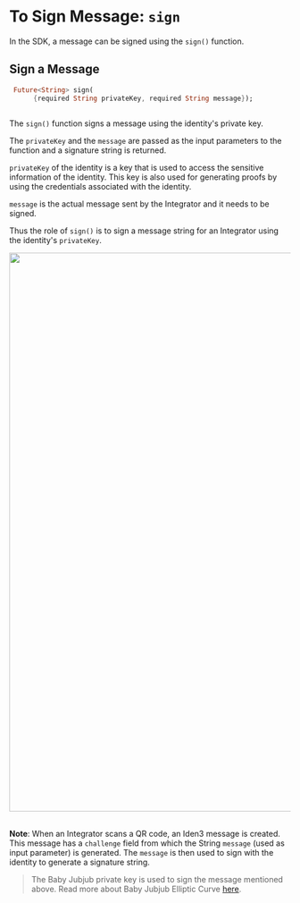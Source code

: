 # To Sign Message: `sign`


In the SDK, a message can be signed using the `sign()` function. 
 
## Sign a Message

```dart
 Future<String> sign(
      {required String privateKey, required String message});
 
```

The `sign()` function signs a message using the identity's private key.

The `privateKey` and the `message` are passed as the input parameters to the function and a signature string is returned. 

`privateKey` of the identity is a key that is used to access the sensitive information of the identity. This key is also used for generating proofs by using the credentials associated with the identity. 

`message` is the actual message sent by the Integrator and it needs to be signed. 

Thus the role of `sign()` is to sign a message string for an Integrator using the identity's `privateKey`.
 

<div align="center">
<img src= "../../../../../../imgs/identity-wallet.png" align="center" width="1000"/>
</div>
<br>

**Note**: When an Integrator scans a QR code, an Iden3 message is created. This message has a `challenge` field from which the String `message` (used as input parameter) is generated. The `message` is then used to sign with the identity to generate a signature string.

>The Baby Jubjub private key is used to sign the message mentioned above. Read more about Baby Jubjub Elliptic Curve [here](https://eips.ethereum.org/EIPS/eip-2494).

